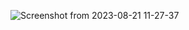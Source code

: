 ![Screenshot from 2023-08-21 11-27-37](https://github.com/GuillaumeSimonet17/42-tronc-commun/assets/84441663/02f1aee9-7ec9-4a61-8aa9-ea4377d1d973)
